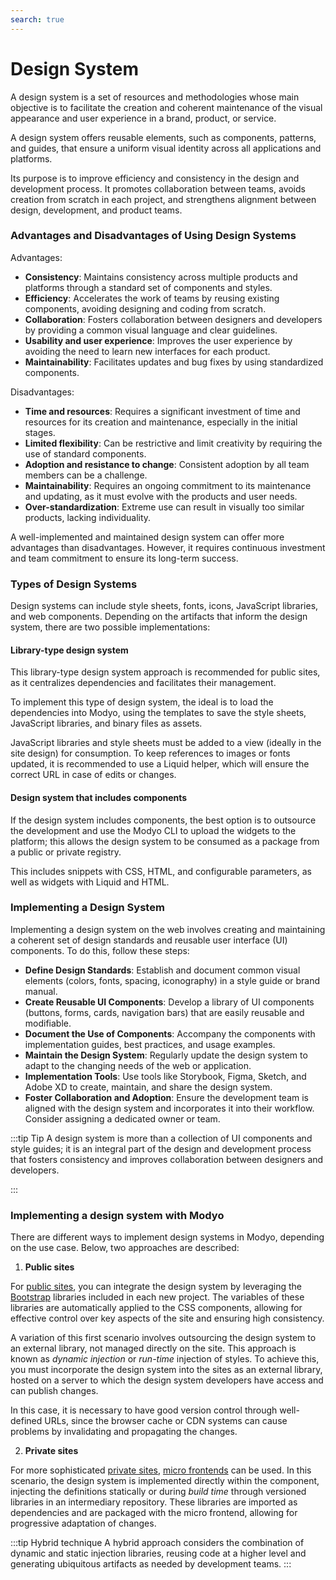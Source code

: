 ```yaml
---
search: true
---
```


# Design System

A design system is a set of resources and methodologies whose main objective is to facilitate the creation and coherent maintenance of the visual appearance and user experience in a brand, product, or service.

A design system offers reusable elements, such as components, patterns, and guides, that ensure a uniform visual identity across all applications and platforms.

Its purpose is to improve efficiency and consistency in the design and development process. It promotes collaboration between teams, avoids creation from scratch in each project, and strengthens alignment between design, development, and product teams.

### Advantages and Disadvantages of Using Design Systems

Advantages:

- **Consistency**: Maintains consistency across multiple products and platforms through a standard set of components and styles.
- **Efficiency**: Accelerates the work of teams by reusing existing components, avoiding designing and coding from scratch.
- **Collaboration**: Fosters collaboration between designers and developers by providing a common visual language and clear guidelines.
- **Usability and user experience**: Improves the user experience by avoiding the need to learn new interfaces for each product.
- **Maintainability**: Facilitates updates and bug fixes by using standardized components.

Disadvantages:

- **Time and resources**: Requires a significant investment of time and resources for its creation and maintenance, especially in the initial stages.
- **Limited flexibility**: Can be restrictive and limit creativity by requiring the use of standard components.
- **Adoption and resistance to change**: Consistent adoption by all team members can be a challenge.
- **Maintainability**: Requires an ongoing commitment to its maintenance and updating, as it must evolve with the products and user needs.
- **Over-standardization**: Extreme use can result in visually too similar products, lacking individuality.

A well-implemented and maintained design system can offer more advantages than disadvantages. However, it requires continuous investment and team commitment to ensure its long-term success.

### Types of Design Systems

Design systems can include style sheets, fonts, icons, JavaScript libraries, and web components. Depending on the artifacts that inform the design system, there are two possible implementations:

#### Library-type design system

This library-type design system approach is recommended for public sites, as it centralizes dependencies and facilitates their management.

To implement this type of design system, the ideal is to load the dependencies into Modyo, using the templates to save the style sheets, JavaScript libraries, and binary files as assets.

JavaScript libraries and style sheets must be added to a view (ideally in the site design) for consumption. To keep references to images or fonts updated, it is recommended to use a Liquid helper, which will ensure the correct URL in case of edits or changes.

#### Design system that includes components

If the design system includes components, the best option is to outsource the development and use the Modyo CLI to upload the widgets to the platform; this allows the design system to be consumed as a package from a public or private registry.

This includes snippets with CSS, HTML, and configurable parameters, as well as widgets with Liquid and HTML.

### Implementing a Design System

Implementing a design system on the web involves creating and maintaining a coherent set of design standards and reusable user interface (UI) components. To do this, follow these steps:

- **Define Design Standards**: Establish and document common visual elements (colors, fonts, spacing, iconography) in a style guide or brand manual.
- **Create Reusable UI Components**: Develop a library of UI components (buttons, forms, cards, navigation bars) that are easily reusable and modifiable.
- **Document the Use of Components**: Accompany the components with implementation guides, best practices, and usage examples.
- **Maintain the Design System**: Regularly update the design system to adapt to the changing needs of the web or application.
- **Implementation Tools**: Use tools like Storybook, Figma, Sketch, and Adobe XD to create, maintain, and share the design system.
- **Foster Collaboration and Adoption**: Ensure the development team is aligned with the design system and incorporates it into their workflow. Consider assigning a dedicated owner or team.

:::tip Tip
A design system is more than a collection of UI components and style guides; it is an integral part of the design and development process that fosters consistency and improves collaboration between designers and developers.

:::

### Implementing a design system with Modyo

There are different ways to implement design systems in Modyo, depending on the use case. Below, two approaches are described:

1. **Public sites**

For [public sites](/en/architecture/patterns/public-site), you can integrate the design system by leveraging the [Bootstrap](https://getbootstrap.com/) libraries included in each new project. The variables of these libraries are automatically applied to the CSS components, allowing for effective control over key aspects of the site and ensuring high consistency.

A variation of this first scenario involves outsourcing the design system to an external library, not managed directly on the site. This approach is known as _dynamic injection_ or _run-time_ injection of styles. To achieve this, you must incorporate the design system into the sites as an external library, hosted on a server to which the design system developers have access and can publish changes.

In this case, it is necessary to have good version control through well-defined URLs, since the browser cache or CDN systems can cause problems by invalidating and propagating the changes.

2. **Private sites**

For more sophisticated [private sites](/en/architecture/patterns/private-site), [micro frontends](/en/architecture/patterns/micro-frontend) can be used. In this scenario, the design system is implemented directly within the component, injecting the definitions statically or during _build time_ through versioned libraries in an intermediary repository. These libraries are imported as dependencies and are packaged with the micro frontend, allowing for progressive adaptation of changes.

:::tip Hybrid technique
A hybrid approach considers the combination of dynamic and static injection libraries, reusing code at a higher level and generating ubiquitous artifacts as needed by development teams.
:::